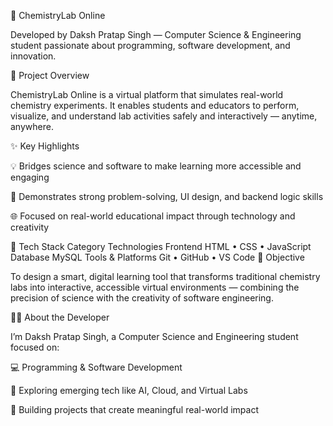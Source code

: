 🧪 ChemistryLab Online

Developed by Daksh Pratap Singh
 — Computer Science & Engineering student passionate about programming, software development, and innovation.

🚀 Project Overview

ChemistryLab Online is a virtual platform that simulates real-world chemistry experiments.
It enables students and educators to perform, visualize, and understand lab activities safely and interactively — anytime, anywhere.

✨ Key Highlights

💡 Bridges science and software to make learning more accessible and engaging

🧠 Demonstrates strong problem-solving, UI design, and backend logic skills

🌐 Focused on real-world educational impact through technology and creativity

🧰 Tech Stack
Category	Technologies
Frontend	HTML • CSS • JavaScript 
Database	MySQL
Tools & Platforms	Git • GitHub • VS Code 
🎯 Objective

To design a smart, digital learning tool that transforms traditional chemistry labs into interactive, accessible virtual environments — combining the precision of science with the creativity of software engineering.

👨‍💻 About the Developer

I’m Daksh Pratap Singh, a Computer Science and Engineering student focused on:

💻 Programming & Software Development

🚀 Exploring emerging tech like AI, Cloud, and Virtual Labs

🤝 Building projects that create meaningful real-world impact
